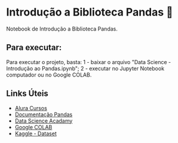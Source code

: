 # Introdução a Biblioteca Pandas 🚀

Notebook de Introdução a Biblioteca Pandas.


## Para executar:

Para executar o projeto, basta:
1 - baixar o arquivo "Data Science - Introdução ao Pandas.ipynb";
2 - executar no Jupyter Notebook computador ou no Google COLAB.


## Links Úteis

- [Alura Cursos](https://www.alura.com.br/)
- [Documentação Pandas](https://pandas.pydata.org)
- [Data Science Acadamy](https://www.datascienceacademy.com.br/)
- [Google COLAB](https://colab.research.google.com/?hl=pt_BR)
- [Kaggle - Dataset](https://www.kaggle.com)